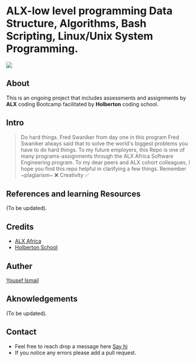 # ALX-low level programming Data Structure, Algorithms, Bash Scripting, Linux/Unix System Programming. 
![](https://user-images.githubusercontent.com/59213365/196201202-f16b0617-96aa-4f41-9330-d83e3cdfd094.jpg)
## About
This is an ongoing project that includes assessments and assignments by **ALX** coding Bootcamp facilitated by **Holberton** coding school.

## Intro
> Do hard things. Fred Swaniker from day one in this program Fred Swaniker always said that to solve the world's biggest problems you have to do hard things.
> To my future employers, this Repo is one of many programs-assignments through the ALX Africa Software Engineering program.
> To my dear peers and ALX cohort colleagues, I hope you find this repo helpful in clarifying a few things. Remember ~plagiarism~ ❌ Creativity ✅

## References and learning Resources
(To be updated).

## Credits
- [ALX Africa](https://www.alxafrica.com/ "ALX Program")
- [Holberton School](https://www.holbertonschool.com/ "Holberton School")

## Auther 
[Yousef Ismail](https://github.com/YousefIbrahimismail/ "Github Profile")
<!-- update media here -->

## Aknowledgements
(To be updated).

## Contact
- Feel free to reach drop a message here [Say hi](yousef_i44@protonmail.com)
- If you notice any errors please add a pull request.
